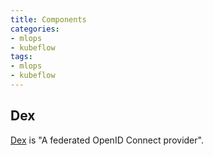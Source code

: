 ```yaml
---
title: Components
categories:
- mlops
- kubeflow
tags:
- mlops
- kubeflow
---
```


## Dex

[Dex](https://github.com/dexidp/dex) is "A federated OpenID Connect provider".


